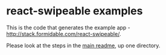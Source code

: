 react-swipeable examples
================

This is the code that generates the example app - http://stack.formidable.com/react-swipeable/.

Please look at the steps in the [main readme](https://github.com/FormidableLabs/react-swipeable#development), up one directory.
